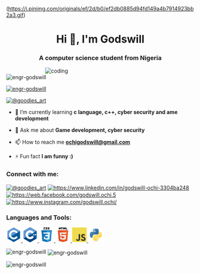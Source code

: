 (https://i.pinimg.com/originals/ef/2d/b0/ef2db0885d94fd149a4b7914923bb2a3.gif)
<h1 align="center">Hi 👋, I'm Godswill</h1>
<h3 align="center">A computer science student from Nigeria</h3>
<img align="right" alt="coding" width="400" src="https://www.commercient.com/wp-content/uploads/2019/12/deepLearning.gif">


<p align="left"> <img src="https://komarev.com/ghpvc/?username=engr-godswill&label=Profile%20views&color=0e75b6&style=flat" alt="engr-godswill" /> </p>

<p align="left"> <a href="https://github.com/ryo-ma/github-profile-trophy"><img src="https://github-profile-trophy.vercel.app/?username=engr-godswill" alt="engr-godswill" /></a> </p>

<p align="left"> <a href="https://twitter.com/@goodies_art" target="blank"><img src="https://img.shields.io/twitter/follow/@goodies_art?logo=twitter&style=for-the-badge" alt="@goodies_art" /></a> </p>

- 🌱 I’m currently learning **c language, c++, cyber security and ame development**

- 💬 Ask me about **Game development, cyber security**

- 📫 How to reach me **ochigodswill@gmail.com**

- ⚡ Fun fact **I am funny :)**

<h3 align="left">Connect with me:</h3>
<p align="left">
<a href="https://twitter.com/@goodies_art" target="blank"><img align="center" src="https://raw.githubusercontent.com/rahuldkjain/github-profile-readme-generator/master/src/images/icons/Social/twitter.svg" alt="@goodies_art" height="30" width="40" /></a>
<a href="https://linkedin.com/in/https://www.linkedin.com/in/godswill-ochi-3304ba248" target="blank"><img align="center" src="https://raw.githubusercontent.com/rahuldkjain/github-profile-readme-generator/master/src/images/icons/Social/linked-in-alt.svg" alt="https://www.linkedin.com/in/godswill-ochi-3304ba248" height="30" width="40" /></a>
<a href="https://fb.com/https://web.facebook.com/godswill.ochi.5" target="blank"><img align="center" src="https://raw.githubusercontent.com/rahuldkjain/github-profile-readme-generator/master/src/images/icons/Social/facebook.svg" alt="https://web.facebook.com/godswill.ochi.5" height="30" width="40" /></a>
<a href="https://instagram.com/https://www.instagram.com/godswill.ochi/" target="blank"><img align="center" src="https://raw.githubusercontent.com/rahuldkjain/github-profile-readme-generator/master/src/images/icons/Social/instagram.svg" alt="https://www.instagram.com/godswill.ochi/" height="30" width="40" /></a>
</p>

<h3 align="left">Languages and Tools:</h3>
<p align="left"> <a href="https://www.cprogramming.com/" target="_blank" rel="noreferrer"> <img src="https://raw.githubusercontent.com/devicons/devicon/master/icons/c/c-original.svg" alt="c" width="40" height="40"/> </a> <a href="https://www.w3schools.com/cpp/" target="_blank" rel="noreferrer"> <img src="https://raw.githubusercontent.com/devicons/devicon/master/icons/cplusplus/cplusplus-original.svg" alt="cplusplus" width="40" height="40"/> </a> <a href="https://www.w3schools.com/css/" target="_blank" rel="noreferrer"> <img src="https://raw.githubusercontent.com/devicons/devicon/master/icons/css3/css3-original-wordmark.svg" alt="css3" width="40" height="40"/> </a> <a href="https://www.w3.org/html/" target="_blank" rel="noreferrer"> <img src="https://raw.githubusercontent.com/devicons/devicon/master/icons/html5/html5-original-wordmark.svg" alt="html5" width="40" height="40"/> </a> <a href="https://developer.mozilla.org/en-US/docs/Web/JavaScript" target="_blank" rel="noreferrer"> <img src="https://raw.githubusercontent.com/devicons/devicon/master/icons/javascript/javascript-original.svg" alt="javascript" width="40" height="40"/> </a> <a href="https://www.python.org" target="_blank" rel="noreferrer"> <img src="https://raw.githubusercontent.com/devicons/devicon/master/icons/python/python-original.svg" alt="python" width="40" height="40"/> </a> </p>

<p><img align="left" src="https://github-readme-stats.vercel.app/api/top-langs?username=engr-godswill&show_icons=true&locale=en&layout=compact" alt="engr-godswill" /></p>

<p>&nbsp;<img align="center" src="https://github-readme-stats.vercel.app/api?username=engr-godswill&show_icons=true&locale=en" alt="engr-godswill" /></p>

<p><img align="center" src="https://github-readme-streak-stats.herokuapp.com/?user=engr-godswill&" alt="engr-godswill" /></p>

